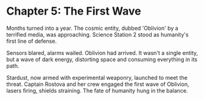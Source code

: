 # Chapter 5: The First Wave

Months turned into a year. The cosmic entity, dubbed 'Oblivion' by a terrified media, was approaching. Science Station 2 stood as humanity's first line of defense.

Sensors blared, alarms wailed. Oblivion had arrived. It wasn't a single entity, but a wave of dark energy, distorting space and consuming everything in its path.

Stardust, now armed with experimental weaponry, launched to meet the threat. Captain Rostova and her crew engaged the first wave of Oblivion, lasers firing, shields straining. The fate of humanity hung in the balance.
